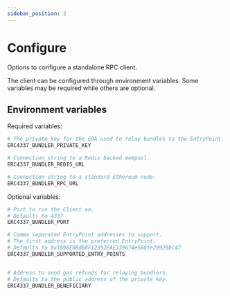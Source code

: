 ```yaml
---
sidebar_position: 2
---
```


# Configure

Options to configure a standalone RPC client.

The client can be configured through environment variables. Some variables may be required while others are optional.

## Environment variables

Required variables:

```bash
# The private key for the EOA used to relay bundles to the EntryPoint.
ERC4337_BUNDLER_PRIVATE_KEY

# Connection string to a Redis backed mempool.
ERC4337_BUNDLER_REDIS_URL

# Connection string to a standard Ethereum node.
ERC4337_BUNDLER_RPC_URL
```

Optional variables:

```bash
# Port to run the Client on.
# Defaults to 4337
ERC4337_BUNDLER_PORT

# Comma separated EntryPoint addresses to support.
# The first address is the preferred EntryPoint.
# Defaults to 0x1b98F08dB8F12392EAE339674e568fe29929bC47
ERC4337_BUNDLER_SUPPORTED_ENTRY_POINTS


# Address to send gas refunds for relaying bundlers.
# Defaults to the public address of the private key.
ERC4337_BUNDLER_BENEFICIARY
```
